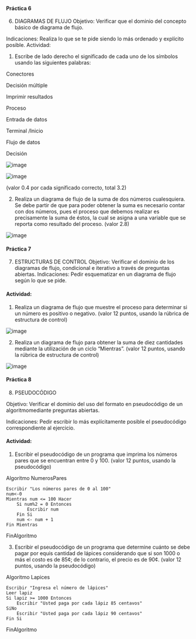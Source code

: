 #### Práctica 6
6. DIAGRAMAS DE FLUJO
Objetivo: Verificar que el dominio del concepto básico de diagrama de flujo.

Indicaciones: Realiza lo que se te pide siendo lo más ordenado y explícito posible.
Actividad:

  1. Escribe de lado derecho el significado de cada uno de los símbolos usando las
  siguientes palabras: 
  
  Conectores
  
  Decisión múltiple
  
  Imprimir resultados
  
  Proceso
  
  Entrada de datos
  
  Terminal /Inicio
  
  Flujo de datos
  
  Decisión
  
  ![image](https://user-images.githubusercontent.com/91554777/160035477-c0f52624-a62c-40d0-b2e2-3dccdd8549e4.png)
  
  ![image](https://user-images.githubusercontent.com/90996552/160983218-b468f4f9-a3e0-4656-8000-33bb65314025.png)
  
  (valor 0.4 por cada significado correcto, total 3.2)
  
   2. Realiza un diagrama de flujo de la suma de dos números cualesquiera. Se debe partir de que para poder obtener la suma es necesario contar con dos números, pues el
    proceso que debemos realizar es precisamente la suma de éstos, la cual se asigna a una variable que se reporta como resultado del proceso. (valor 2.8)
 
 ![image](https://user-images.githubusercontent.com/90996552/160983432-15551462-97da-416b-99d8-d94a5ae59be5.png)
 
 #### Práctica 7
7. ESTRUCTURAS DE CONTROL
Objetivo: Verificar el dominio de los diagramas de flujo, condicional e iterativo a través de preguntas abiertas.
Indicaciones: Pedir esquematizar en un diagrama de flujo según lo que se pide.
#### Actividad:
  1. Realiza un diagrama de flujo que muestre el proceso para determinar si un número es positivo o negativo. (valor 12 puntos, usando la rúbrica de estructura de control)
 
 ![image](https://user-images.githubusercontent.com/90996552/160983553-96e676ad-ab32-441e-bae0-fe7a41e51881.png)
 
 2. Realiza un diagrama de flujo para obtener la suma de diez cantidades mediante la utilización de un ciclo “Mientras”. (valor 12 puntos, usando la rúbrica de estructura de
control)

![image](https://user-images.githubusercontent.com/90996552/160983642-7831a937-3e03-434a-a8a0-6a23901c6173.png)

#### Práctica 8
8. PSEUDOCÓDIGO

Objetivo: Verificar el dominio del uso del formato en pseudocódigo de un algoritmomediante preguntas abiertas.

Indicaciones: Pedir escribir lo más explícitamente posible el pseudocódigo correspondiente al ejercicio.

#### Actividad:

  1. Escribir el pseudocódigo de un programa que imprima los números pares que se encuentran entre 0 y 100. (valor 12 puntos, usando la pseudocódigo)
  
  Algoritmo NumerosPares
  
	Escribir "Los números pares de 0 al 100"
	num<-0
	Mientras num <= 100 Hacer
		Si num%2 = 0 Entonces
			Escribir num
		Fin Si
		num <- num + 1
	Fin Mientras
	
FinAlgoritmo  

  3. Escribir el pseudocódigo de un programa que determine cuánto se debe pagar por equis cantidad de lápices considerando que si son 1000 o más el costo es de 85¢; de lo
contrario, el precio es de 90¢. (valor 12 puntos, usando la pseudocódigo)

Algoritmo Lapices

	Escribir "Ingresa el número de lápices"
	Leer lapiz
	Si lapiz >= 1000 Entonces
		Escribir "Usted paga por cada lápiz 85 centavos"
	SiNo
		Escribir "Usted paga por cada lápiz 90 centavos"
	Fin Si
	
	
FinAlgoritmo
